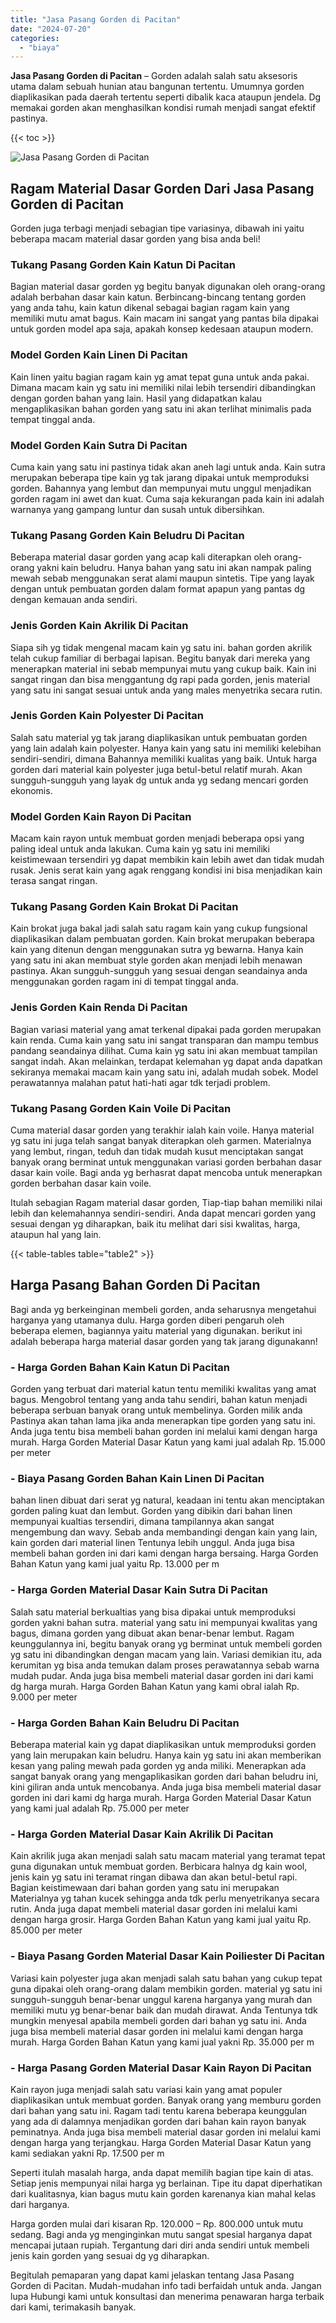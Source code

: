 ```yaml
---
title: "Jasa Pasang Gorden di Pacitan"
date: "2024-07-20"
categories: 
  - "biaya"
---
```


**Jasa Pasang Gorden di Pacitan** – Gorden adalah salah satu aksesoris utama dalam sebuah hunian atau bangunan tertentu. Umumnya gorden diaplikasikan pada daerah tertentu seperti dibalik kaca ataupun jendela. Dg memakai gorden akan menghasilkan kondisi rumah menjadi sangat efektif pastinya.

{{< toc >}}

![Jasa Pasang Gorden di Pacitan](/images/pasang-gorden-murah09.png)

## Ragam Material Dasar Gorden Dari Jasa Pasang Gorden di Pacitan

Gorden juga terbagi menjadi sebagian tipe variasinya, dibawah ini yaitu beberapa macam material dasar gorden yang bisa anda beli!

### Tukang Pasang Gorden Kain Katun Di Pacitan

Bagian material dasar gorden yg begitu banyak digunakan oleh orang-orang adalah berbahan dasar kain katun. Berbincang-bincang tentang gorden yang anda tahu, kain katun dikenal sebagai bagian ragam kain yang memiliki mutu amat bagus. Kain macam ini sangat yang pantas bila dipakai untuk gorden model apa saja, apakah konsep kedesaan ataupun modern.

### Model Gorden Kain Linen Di Pacitan

Kain linen yaitu bagian ragam kain yg amat tepat guna untuk anda pakai. Dimana macam kain yg satu ini memiliki nilai lebih tersendiri dibandingkan dengan gorden bahan yang lain. Hasil yang didapatkan kalau mengaplikasikan bahan gorden yang satu ini akan terlihat minimalis pada tempat tinggal anda.

### Model Gorden Kain Sutra Di Pacitan

Cuma kain yang satu ini pastinya tidak akan aneh lagi untuk anda. Kain sutra merupakan beberapa tipe kain yg tak jarang dipakai untuk memproduksi gorden. Bahannya yang lembut dan mempunyai mutu unggul menjadikan gorden ragam ini awet dan kuat. Cuma saja kekurangan pada kain ini adalah warnanya yang gampang luntur dan susah untuk dibersihkan.

### Tukang Pasang Gorden Kain Beludru Di Pacitan

Beberapa material dasar gorden yang acap kali diterapkan oleh orang-orang yakni kain beludru. Hanya bahan yang satu ini akan nampak paling mewah sebab menggunakan serat alami maupun sintetis. Tipe yang layak dengan untuk pembuatan gorden dalam format apapun yang pantas dg dengan kemauan anda sendiri.

### Jenis Gorden Kain Akrilik Di Pacitan

Siapa sih yg tidak mengenal macam kain yg satu ini. bahan gorden akrilik telah cukup familiar di berbagai lapisan. Begitu banyak dari mereka yang menerapkan material ini sebab mempunyai mutu yang cukup baik. Kain ini sangat ringan dan bisa menggantung dg rapi pada gorden, jenis material yang satu ini sangat sesuai untuk anda yang males menyetrika secara rutin.

### Jenis Gorden Kain Polyester Di Pacitan

Salah satu material yg tak jarang diaplikasikan untuk pembuatan gorden yang lain adalah kain polyester. Hanya kain yang satu ini memiliki kelebihan sendiri-sendiri, dimana Bahannya memiliki kualitas yang baik. Untuk harga gorden dari material kain polyester juga betul-betul relatif murah. Akan sungguh-sungguh yang layak dg untuk anda yg sedang mencari gorden ekonomis.

### Model Gorden Kain Rayon Di Pacitan

Macam kain rayon untuk membuat gorden menjadi beberapa opsi yang paling ideal untuk anda lakukan. Cuma kain yg satu ini memiliki keistimewaan tersendiri yg dapat membikin kain lebih awet dan tidak mudah rusak. Jenis serat kain yang agak renggang kondisi ini bisa menjadikan kain terasa sangat ringan.

### Tukang Pasang Gorden Kain Brokat Di Pacitan

Kain brokat juga bakal jadi salah satu ragam kain yang cukup fungsional diaplikasikan dalam pembuatan gorden. Kain brokat merupakan beberapa kain yang ditenun dengan menggunakan sutra yg bewarna. Hanya kain yang satu ini akan membuat style gorden akan menjadi lebih menawan pastinya. Akan sungguh-sungguh yang sesuai dengan seandainya anda menggunakan gorden ragam ini di tempat tinggal anda.

### Jenis Gorden Kain Renda Di Pacitan

Bagian variasi material yang amat terkenal dipakai pada gorden merupakan kain renda. Cuma kain yang satu ini sangat transparan dan mampu tembus pandang seandainya dilihat. Cuma kain yg satu ini akan membuat tampilan sangat indah. Akan melainkan, terdapat kelemahan yg dapat anda dapatkan sekiranya memakai macam kain yang satu ini, adalah mudah sobek. Model perawatannya malahan patut hati-hati agar tdk terjadi problem.

### Tukang Pasang Gorden Kain Voile Di Pacitan

Cuma material dasar gorden yang terakhir ialah kain voile. Hanya material yg satu ini juga telah sangat banyak diterapkan oleh garmen. Materialnya yang lembut, ringan, teduh dan tidak mudah kusut menciptakan sangat banyak orang berminat untuk menggunakan variasi gorden berbahan dasar dasar kain voile. Bagi anda yg berhasrat dapat mencoba untuk menerapkan gorden berbahan dasar kain voile.

Itulah sebagian Ragam material dasar gorden, Tiap-tiap bahan memiliki nilai lebih dan kelemahannya sendiri-sendiri. Anda dapat mencari gorden yang sesuai dengan yg diharapkan, baik itu melihat dari sisi kwalitas, harga, ataupun hal yang lain.

{{< table-tables table="table2" >}}

## Harga Pasang Bahan Gorden Di Pacitan

Bagi anda yg berkeinginan membeli gorden, anda seharusnya mengetahui harganya yang utamanya dulu. Harga gorden diberi pengaruh oleh beberapa elemen, bagiannya yaitu material yang digunakan. berikut ini adalah beberapa harga material dasar gorden yang tak jarang digunakann!

### \- Harga Gorden Bahan Kain Katun Di Pacitan

Gorden yang terbuat dari material katun tentu memiliki kwalitas yang amat bagus. Mengobrol tentang yang anda tahu sendiri, bahan katun menjadi beberapa serbuan banyak orang untuk membelinya. Gorden milik anda Pastinya akan tahan lama jika anda menerapkan tipe gorden yang satu ini. Anda juga tentu bisa membeli bahan gorden ini melalui kami dengan harga murah. Harga Gorden Material Dasar Katun yang kami jual adalah Rp. 15.000 per meter

### \- Biaya Pasang Gorden Bahan Kain Linen Di Pacitan

bahan linen dibuat dari serat yg natural, keadaan ini tentu akan menciptakan gorden paling kuat dan lembut. Gorden yang dibikin dari bahan linen mempunyai kualtias tersendiri, dimana tampilannya akan sangat mengembung dan wavy. Sebab anda membandingi dengan kain yang lain, kain gorden dari material linen Tentunya lebih unggul. Anda juga bisa membeli bahan gorden ini dari kami dengan harga bersaing. Harga Gorden Bahan Katun yang kami jual yaitu Rp. 13.000 per m

### \- Harga Gorden Material Dasar Kain Sutra Di Pacitan

Salah satu material berkualtias yang bisa dipakai untuk memproduksi gorden yakni bahan sutra. material yang satu ini mempunyai kwalitas yang bagus, dimana gorden yang dibuat akan benar-benar lembut. Ragam keunggulannya ini, begitu banyak orang yg berminat untuk membeli gorden yg satu ini dibandingkan dengan macam yang lain. Variasi demikian itu, ada kerumitan yg bisa anda temukan dalam proses perawatannya sebab warna mudah pudar. Anda juga bisa membeli material dasar gorden ini dari kami dg harga murah. Harga Gorden Bahan Katun yang kami obral ialah Rp. 9.000 per meter

### \- Harga Gorden Bahan Kain Beludru Di Pacitan

Beberapa material kain yg dapat diaplikasikan untuk memproduksi gorden yang lain merupakan kain beludru. Hanya kain yg satu ini akan memberikan kesan yang paling mewah pada gorden yg anda miliki. Menerapkan ada sangat banyak orang yang mengaplikasikan gorden dari bahan beludru ini, kini giliran anda untuk mencobanya. Anda juga bisa membeli material dasar gorden ini dari kami dg harga murah. Harga Gorden Material Dasar Katun yang kami jual adalah Rp. 75.000 per meter

### \- Harga Gorden Material Dasar Kain Akrilik Di Pacitan

Kain akrilik juga akan menjadi salah satu macam material yang teramat tepat guna digunakan untuk membuat gorden. Berbicara halnya dg kain wool, jenis kain yg satu ini teramat ringan dibawa dan akan betul-betul rapi. Bagian keistimewaan dari bahan gorden yang satu ini merupakan Materialnya yg tahan kucek sehingga anda tdk perlu menyetrikanya secara rutin. Anda juga dapat membeli material dasar gorden ini melalui kami dengan harga grosir. Harga Gorden Bahan Katun yang kami jual yaitu Rp. 85.000 per meter

### \- Biaya Pasang Gorden Material Dasar Kain Poiliester Di Pacitan

Variasi kain polyester juga akan menjadi salah satu bahan yang cukup tepat guna dipakai oleh orang-orang dalam membikin gorden. material yg satu ini sungguh-sungguh benar-benar unggul karena harganya yang murah dan memiliki mutu yg benar-benar baik dan mudah dirawat. Anda Tentunya tdk mungkin menyesal apabila membeli gorden dari bahan yg satu ini. Anda juga bisa membeli material dasar gorden ini melalui kami dengan harga murah. Harga Gorden Bahan Katun yang kami jual yakni Rp. 35.000 per m

### \- Harga Pasang Gorden Material Dasar Kain Rayon Di Pacitan

Kain rayon juga menjadi salah satu variasi kain yang amat populer diaplikasikan untuk membuat gorden. Banyak orang yang memburu gorden dari bahan yang satu ini. Ragam tadi tentu karena beberapa keunggulan yang ada di dalamnya menjadikan gorden dari bahan kain rayon banyak peminatnya. Anda juga bisa membeli material dasar gorden ini melalui kami dengan harga yang terjangkau. Harga Gorden Material Dasar Katun yang kami sediakan yakni Rp. 17.500 per m

Seperti itulah masalah harga, anda dapat memilih bagian tipe kain di atas. Setiap jenis mempunyai nilai harga yg berlainan. Tipe itu dapat diperhatikan dari kualitasnya, kian bagus mutu kain gorden karenanya kian mahal kelas dari harganya.

Harga gorden mulai dari kisaran Rp. 120.000 – Rp. 800.000 untuk mutu sedang. Bagi anda yg menginginkan mutu sangat spesial harganya dapat mencapai jutaan rupiah. Tergantung dari diri anda sendiri untuk membeli jenis kain gorden yang sesuai dg yg diharapkan.

Begitulah pemaparan yang dapat kami jelaskan tentang Jasa Pasang Gorden di Pacitan. Mudah-mudahan info tadi berfaidah untuk anda. Jangan lupa Hubungi kami untuk konsultasi dan menerima penawaran harga terbaik dari kami, terimakasih banyak.
